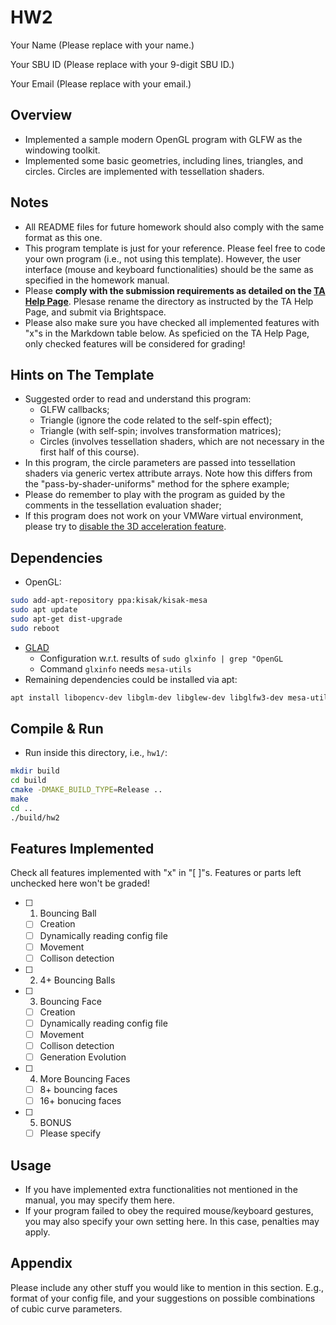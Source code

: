 # HW2

Your Name (Please replace with your name.)

Your SBU ID (Please replace with your 9-digit SBU ID.)

Your Email (Please replace with your email.)

## Overview

- Implemented a sample modern OpenGL program with GLFW as the windowing toolkit. 
- Implemented some basic geometries, including lines, triangles, and circles. Circles are implemented with tessellation shaders. 

## Notes

- All README files for future homework should also comply with the same format as this one. 
- This program template is just for your reference. Please feel free to code your own program (i.e., not using this template). However, the user interface (mouse and keyboard functionalities) should be the same as specified in the homework manual. 
- Please **comply with the submission requirements as detailed on the [TA Help Page](https://www3.cs.stonybrook.edu/~xihan1/courses/cse328/ta_help_page.html)**. Plesase rename the directory as instructed by the TA Help Page, and submit via Brightspace. 
- Please also make sure you have checked all implemented features with "x"s in the Markdown table below. As speficied on the TA Help Page, only checked features will be considered for grading!

## Hints on The Template

- Suggested order to read and understand this program: 
  - GLFW callbacks;
  - Triangle (ignore the code related to the self-spin effect);
  - Triangle (with self-spin; involves transformation matrices);
  - Circles (involves tessellation shaders, which are not necessary in the first half of this course). 
- In this program, the circle parameters are passed into tessellation shaders via generic vertex attribute arrays. 
  Note how this differs from the "pass-by-shader-uniforms" method for the sphere example; 
- Please do remember to play with the program as guided by the comments in the tessellation evaluation shader;
- If this program does not work on your VMWare virtual environment, 
  please try to [disable the 3D acceleration feature](https://kb.vmware.com/s/article/59146). 

## Dependencies

- OpenGL:
```bash
sudo add-apt-repository ppa:kisak/kisak-mesa
sudo apt update
sudo apt-get dist-upgrade
sudo reboot
```
- [GLAD](https://glad.dav1d.de/)
  - Configuration w.r.t. results of `sudo glxinfo | grep "OpenGL`
  - Command `glxinfo` needs `mesa-utils`
- Remaining dependencies could be installed via apt:
```bash
apt install libopencv-dev libglm-dev libglew-dev libglfw3-dev mesa-utils libx11-dev libxi-dev libxrandr-dev
```

## Compile & Run

- Run inside this directory, i.e., `hw1/`: 
```bash
mkdir build
cd build
cmake -DMAKE_BUILD_TYPE=Release ..
make 
cd ..
./build/hw2
```

## Features Implemented

Check all features implemented with "x" in "[ ]"s. 
Features or parts left unchecked here won't be graded! 

- [ ] 1. Bouncing Ball
  - [ ] Creation
  - [ ] Dynamically reading config file
  - [ ] Movement
  - [ ] Collison detection
- [ ] 2. 4+ Bouncing Balls
- [ ] 3. Bouncing Face
  - [ ] Creation
  - [ ] Dynamically reading config file
  - [ ] Movement
  - [ ] Collison detection
  - [ ] Generation Evolution
- [ ] 4. More Bouncing Faces
  - [ ] 8+ bouncing faces
  - [ ] 16+ bonucing faces
- [ ] 5. BONUS
  - [ ] Please specify

## Usage

- If you have implemented extra functionalities not mentioned in the manual,
  you may specify them here.
- If your program failed to obey the required mouse/keyboard gestures,
  you may also specify your own setting here.
  In this case, penalties may apply.

## Appendix

Please include any other stuff you would like to mention in this section.
E.g., format of your config file, and your suggestions on possible combinations of cubic curve parameters. 
